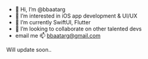 - 👋 Hi, I’m @bbaatarg
- 👀 I’m interested in iOS app development & UI/UX
- 🌱 I’m currently SwiftUI, Flutter
- 💞️ I’m looking to collaborate on other talented devs
- email me 📫 bbaatarg@gmail.com

Will update soon..
<!---
bbaatarg/bbaatarg is a ✨ special ✨ repository because its `README.md` (this file) appears on your GitHub profile.
You can click the Preview link to take a look at your changes.
--->
